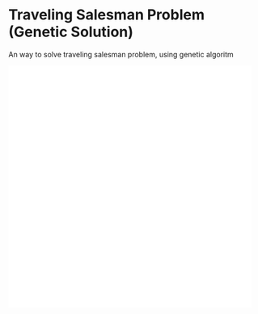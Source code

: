 # Traveling Salesman Problem (Genetic Solution)
An way to solve traveling salesman problem, using genetic algoritm

![demo](doc/demo.gif)